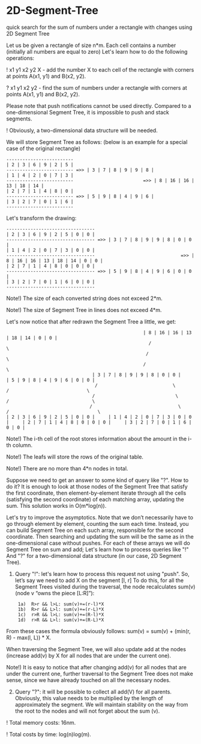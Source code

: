 # 2D-Segment-Tree
quick search for the sum of numbers under a rectangle with changes using 2D Segment Tree

Let us be given a rectangle of size n*m. Each cell contains a number (initially all numbers are equal to zero)
Let's learn how to do the following operations:

! x1 y1 x2 y2 X - add the number X to each cell of the rectangle with corners at points A(x1, y1) and B(x2, y2).

? x1 y1 x2 y2 - find the sum of numbers under a rectangle with corners at points A(x1, y1) and B(x2, y2).

Please note that push notifications cannot be used directly. Compared to a one-dimensional Segment Tree, it is impossible to push and stack segments.

! Obviously, a two-dimensional data structure will be needed.

We will store Segment Tree as follows: (below is an example for a special case of the original rectangle)

    -------------------------
    | 2 | 3 | 6 | 9 | 2 | 5 |
    ------------------------- =>> | 3 | 7 | 8 | 9 | 9 | 8 |
    | 1 | 4 | 2 | 0 | 7 | 3 |
    -------------------------                          =>> | 8 | 16 | 16 | 13 | 18 | 14 |
    | 2 | 7 | 1 | 4 | 8 | 0 |
    ------------------------- =>> | 5 | 9 | 8 | 4 | 9 | 6 |
    | 3 | 2 | 7 | 0 | 1 | 6 |
    -------------------------


Let's transform the drawing:

    ---------------------------------
    | 2 | 3 | 6 | 9 | 2 | 5 | 0 | 0 |
    --------------------------------- =>> | 3 | 7 | 8 | 9 | 9 | 8 | 0 | 0 |
    | 1 | 4 | 2 | 0 | 7 | 3 | 0 | 0 |
    ---------------------------------                                =>> | 8 | 16 | 16 | 13 | 18 | 14 | 0 | 0 |
    | 2 | 7 | 1 | 4 | 8 | 0 | 0 | 0 |
    --------------------------------- =>> | 5 | 9 | 8 | 4 | 9 | 6 | 0 | 0 |
    | 3 | 2 | 7 | 0 | 1 | 6 | 0 | 0 |
    ---------------------------------

Note!) The size of each converted string does not exceed 2*m.

Note!) The size of Segment Tree in lines does not exceed 4*m.

Let's now notice that after redrawn the Segment Tree a little, we get:

                                                       | 8 | 16 | 16 | 13 | 18 | 14 | 0 | 0 |
                                                         /                                \
                                                        /                                  \
                                                       /                                    \
                                    | 3 | 7 | 8 | 9 | 9 | 8 | 0 | 0 |                  | 5 | 9 | 8 | 4 | 9 | 6 | 0 | 0 |
                                     /                            \                     /                             \
                                    /                              \                   /                               \
                                   /                                \                 /                                 \
    | 2 | 3 | 6 | 9 | 2 | 5 | 0 | 0 |     | 1 | 4 | 2 | 0 | 7 | 3 | 0 | 0 |     | 2 | 7 | 1 | 4 | 8 | 0 | 0 | 0 |     | 3 | 2 | 7 | 0 | 1 | 6 | 0 | 0 |

Note!) The i-th cell of the root stores information about the amount in the i-th column.

Note!) The leafs will store the rows of the original table.

Note!) There are no more than 4*n nodes in total.

Suppose we need to get an answer to some kind of query like "?". How to do it? It is enough to look at those nodes of the Segment Tree that satisfy the first coordinate, then element-by-element iterate through all the cells (satisfying the second coordinate) of each matching array, updating the sum. This solution works in O(m*log(n)).

Let's try to improve the asymptotics. Note that we don’t necessarily have to go through element by element, counting the sum each time. Instead, you can build Segment Tree on each such array, responsible for the second coordinate. Then searching and updating the sum will be the same as in the one-dimensional case without pushes. For each of these arrays we will do Segment Tree on sum and add; Let's learn how to process queries like "!" And "?" for a two-dimensional data structure (in our case, 2D Segment Tree).

1) Query "!": let's learn how to process this request not using "push". So, let’s say we need to add X on the segment [l, r]
To do this, for all the Segment Trees visited during the traversal, the node recalculates sum(v) (node v “owns the piece [L:R]”):

        1a)  R>r && l>L: sum(v)+=(r-l)*X
        1b)  R>r && L>l: sum(v)+=(r-L)*X
        1c)  r>R && l>L: sum(v)+=(R-l)*X
        1d)  r>R && L>l: sum(v)+=(R-L)*X

From these cases the formula obviously follows: sum(v) = sum(v) + (min(r, R) - max(l, L)) * X.

When traversing the Segment Tree, we will also update add at the nodes (increase add(v) by X for all nodes that are under the current one).

Note!) It is easy to notice that after changing add(v) for all nodes that are under the current one, further traversal to the Segment Tree does not make sense, since we have already touched on all the necessary nodes.

2) Query "?": it will be possible to collect all add(V) for all parents. Obviously, this value needs to be multiplied by the length of approximately the segment.
We will maintain stability on the way from the root to the nodes and will not forget about the sum (v).

! Total memory costs: 16nm.

! Total costs by time: log(n)log(m).

